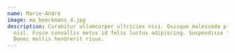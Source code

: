 ```yaml
---
name: Marie-André
image: ma_beeckmans_4.jpg
description: Curabitur ullamcorper ultricies nisi. Quisque malesuada placerat
  nisl. Fusce convallis metus id felis luctus adipiscing. Suspendisse feugiat.
  Donec mollis hendrerit risus.
---
```

